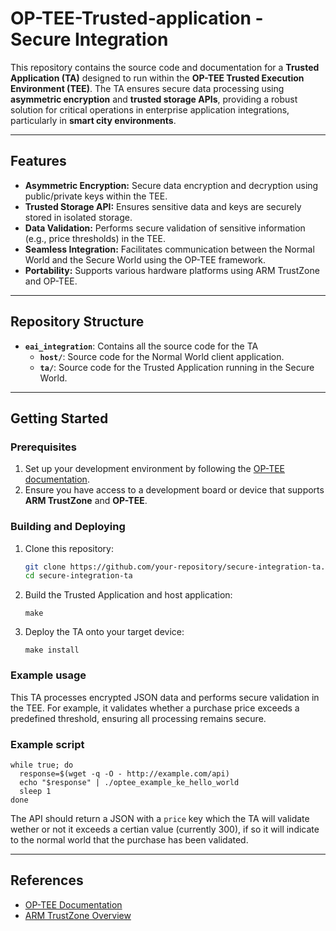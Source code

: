# OP-TEE-Trusted-application - Secure Integration

This repository contains the source code and documentation for a **Trusted Application (TA)** designed to run within the **OP-TEE Trusted Execution Environment (TEE)**. The TA ensures secure data processing using **asymmetric encryption** and **trusted storage APIs**, providing a robust solution for critical operations in enterprise application integrations, particularly in **smart city environments**.

---

## Features
- **Asymmetric Encryption:** Secure data encryption and decryption using public/private keys within the TEE.
- **Trusted Storage API:** Ensures sensitive data and keys are securely stored in isolated storage.
- **Data Validation:** Performs secure validation of sensitive information (e.g., price thresholds) in the TEE.
- **Seamless Integration:** Facilitates communication between the Normal World and the Secure World using the OP-TEE framework.
- **Portability:** Supports various hardware platforms using ARM TrustZone and OP-TEE.

---

## Repository Structure
- **`eai_integration`**: Contains all the source code for the TA
   - **`host/`**: Source code for the Normal World client application.
   - **`ta/`**: Source code for the Trusted Application running in the Secure World.

---

## Getting Started

### Prerequisites
1. Set up your development environment by following the [OP-TEE documentation](https://optee.readthedocs.io/).
2. Ensure you have access to a development board or device that supports **ARM TrustZone** and **OP-TEE**.

### Building and Deploying
1. Clone this repository:
   ```bash
   git clone https://github.com/your-repository/secure-integration-ta.git
   cd secure-integration-ta
   ```
2. Build the Trusted Application and host application:
   ```
   make
   ```
3. Deploy the TA onto your target device:
   ```
   make install
   ```
### Example usage
This TA processes encrypted JSON data and performs secure validation in the TEE. For example, it validates whether a purchase price exceeds a predefined threshold, ensuring all processing remains secure.

### Example script
```
while true; do
  response=$(wget -q -O - http://example.com/api)
  echo "$response" | ./optee_example_ke_hello_world
  sleep 1
done
```
The API should return a JSON with a `price` key which the TA will validate wether or not it exceeds a certian value (currently 300), if so it will indicate to the normal world that the purchase has been validated.

---

## References

- [OP-TEE Documentation](https://optee.readthedocs.io/)
- [ARM TrustZone Overview](https://developer.arm.com/architectures/security-architectures/trustzone)
